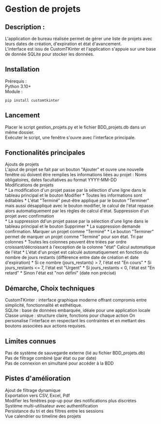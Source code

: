 # Gestion de projets

## Description :
L'application de bureau réalisée permet de gérer une liste de projets avec leurs dates de création, d'expiration et état d'avancement.\
L'interface est issu de CustomTKinter et l'application s'appuie sur une base de donnée SQLite pour stocker les données.

## Installation

Prérequis :  
Python 3.10+\
Module :
```
pip install customtkinter
```
## Lancement

Placer le script gestion_projets.py et le fichier BDD_projets.db dans un même dossier.  
Exécuter le script, une fenêtre s'ouvre avec l'interface principale.

## Fonctionalités principales

Ajouts de projets\
    L'ajout de projet se fait par un bouton "Ajouter" et ouvre une nouvelle fenêtre où doivent être remplies les informations liées au projet :  Noms obligatoires, dates facultatives au format YYYY-MM-DD\
Modifications de projets\
    * La modification d'un projet passe par la sélection d'une ligne dans le tableau principal et le bouton Modifier
    * Toutes les informations sont éditables
    * L'état "Terminé" peut-être appliqué par le bouton "Terminer" mais aussi désappliqué avec le bouton modifier, le calcul de l'état repasse alors automatiquement par les règles de calcul d'état.
Suppression d'un projet avec confirmation  
    * La suppression dd'un projet passe par la sélection d'une ligne dans le tableau principal et le bouton Supprimer
    * La suppression demande confirmation.
Marquer un projet comme "Terminé" 
    * Le bouton "Terminer" permet de marquer un projet comme "Terminé" pour son état.
Tri par colonnes
    * Toutes les colonnes peuvent être triées par ordre croissant/décroissant à l'exception de la colonne "état"
Calcul automatique de l'état 
    * L'état d'un projet est calculé automatiquement en fonction du nombre de jours restants (différence entre date de création et date d'expiration)
    * Si ce nombre (jours_restants) > 7, l'état est "En cours"
    * Si jours_restants <= 7, l'état est "Urgent"
    * Si jours_restants < 0, l'état est "En retard"
    * Sinon l'état est "non défini" (date non précisé)

## Démarche, Choix techniques
CustomTKinter : interface graphique moderne offrant compromis entre simplicité, fonctionnalité et esthétique.   
SQLite : base de données embarquée, idéale pour une application locale  
Classe unique : structure claire, fonctions pour chaque action 
On personalise l'interface en respectant les contraintes et en mettant des boutons associées aux actions requises.

## Limites connues
Pas de système de sauvegarde externe (lié au fichier BDD_projets.db)\
Pas de filtrage combiné (par état ou par date)\
Pas de connexion en simultané pour accéder à la BDD

## Pistes d'amélioration
Ajout de filtrage dynamique\
Exportation vers CSV, Excel, Pdf\
Modifier les fenêtres pop-up pour des notifications plus discrètes\
Système multi-utilisateur avec authentification\
Persistance du tri et des filtres entre les sessions\
Vue calendrier ou timeline des projets
